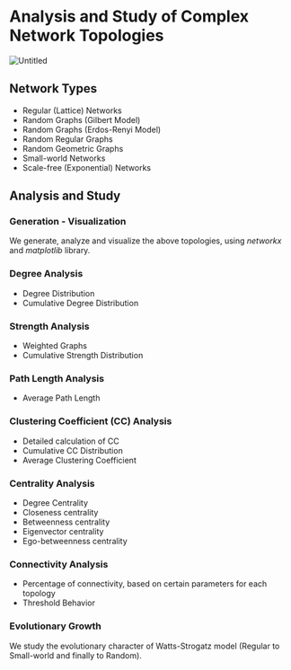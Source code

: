# Analysis and Study of Complex Network Topologies
![Untitled](https://user-images.githubusercontent.com/50949470/111456030-2cc86a80-871f-11eb-9178-62843291d536.png)

## Network Types
* Regular (Lattice) Networks
* Random Graphs (Gilbert Model)
* Random Graphs (Erdos-Renyi Model)
* Random Regular Graphs
* Random Geometric Graphs
* Small-world Networks
* Scale-free (Exponential) Networks

## Analysis and Study

### Generation - Visualization
We generate, analyze and visualize the above topologies, using *networkx* and *matplotlib* library.

### Degree Analysis
* Degree Distribution
* Cumulative Degree Distribution

### Strength Analysis
* Weighted Graphs
* Cumulative Strength Distribution

### Path Length Analysis
* Average Path Length

### Clustering Coefficient (CC) Analysis
* Detailed calculation of CC
* Cumulative CC Distribution
* Average Clustering Coefficient

### Centrality Analysis
* Degree Centrality
* Closeness centrality
* Betweenness centrality
* Eigenvector centrality
* Ego-betweenness centrality

### Connectivity Analysis
* Percentage of connectivity, based on certain parameters for each topology
* Threshold Behavior

### Evolutionary Growth
We study the evolutionary character of Watts-Strogatz model (Regular to Small-world and finally to Random).
